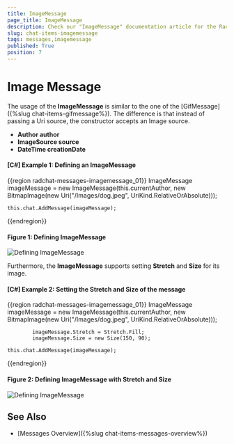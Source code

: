 ```yaml
---
title: ImageMessage
page_title: ImageMessage
description: Check our "ImageMessage" documentation article for the RadChat WPF control.
slug: chat-items-imagemessage
tags: messages,imagemessage
published: True
position: 7
---
```


# Image  Message

The usage of the __ImageMessage__ is similar to the one of the [GifMessage]({%slug chat-items-gifmessage%}). The difference is that instead of passing a Uri source, the constructor accepts an Image source.

* __Author author__
* __ImageSource source__
* __DateTime creationDate__

#### __[C#] Example 1: Defining an ImageMessage__
{{region radchat-messages-imagemessage_01}}
	 ImageMessage imageMessage =
                new ImageMessage(this.currentAuthor, new BitmapImage(new Uri("/Images/dog.jpeg", UriKind.RelativeOrAbsolute)));

	this.chat.AddMessage(imageMessage);
{{endregion}}

#### __Figure 1: Defining ImageMessage__
![Defining ImageMessage](images/RadChat_Messages_Image_01.png)

Furthermore, the __ImageMessage__ supports setting __Stretch__ and __Size__ for its image.

#### __[C#] Example 2: Setting the Stretch and Size of the message__
{{region radchat-messages-imagemessage_01}}
	ImageMessage imageMessage =
                new ImageMessage(this.currentAuthor, new BitmapImage(new Uri("/Images/dog.jpeg", UriKind.RelativeOrAbsolute)));

            imageMessage.Stretch = Stretch.Fill;
            imageMessage.Size = new Size(150, 90);

	this.chat.AddMessage(imageMessage);
{{endregion}}

#### __Figure 2: Defining ImageMessage with Stretch and Size__
![Defining ImageMessage](images/RadChat_Messages_Image_02.png)

## See Also

* [Messages Overview]({%slug chat-items-messages-overview%})